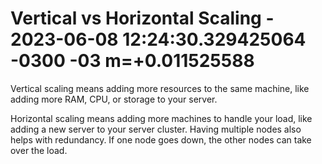 # Vertical vs Horizontal Scaling - 2023-06-08 12:24:30.329425064 -0300 -03 m=+0.011525588

Vertical scaling means adding more resources to the same machine, like adding more RAM, CPU, or storage to your server. 

Horizontal scaling means adding more machines to handle your load, like adding a new server to your server cluster.
Having multiple nodes also helps with redundancy. If one node goes down, the other nodes can take over the load.



